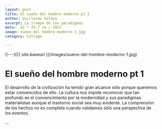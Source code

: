 ```yaml
---
layout: post
title: El sueño del hombre moderno pt 1
author: Guillermo Solano
excerpt: La trampa de los paradigmas.
meta:  42 * 29.7 cm / 2022
image: sueno-del-hombre-moderno-1.jpg
category: Collage

---
```



![---]({{ site.baseurl }}/images/sueno-del-hombre-moderno-1.jpg)

# El sueño del hombre moderno pt 1

El desarrollo de la civilización ha tenido gran alcance sólo porque queremos estar convencidos de ello. La cultura nos impide reconocer que tan profundo es el convencimiento por la modernidad y sus paradigmas materialistas aunque el trastorno social sea muy evidente. La comprensión de los hechos no es completa cuando validamos sólo una perspectiva de los eventos.

…
